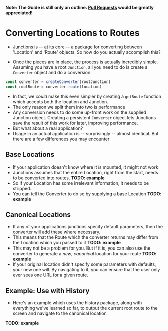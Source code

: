 **Note: The Guide is still only an outline. [Pull Requests](https://github.com/jamesknelson/junctions) would be greatly appreciated!**

# Converting Locations to Routes

- Junctions is -- at its core -- a package for converting between 'Location' and 'Route' objects. So how do you actually accomplish this?

- Once the pieces are in place, the process is actually incredibly simple. Assuming you have a root `Junction`, all you need to do is create a `Converter` object and do a conversion:

```js
const converter = createConverter(rootJunction)
const rootRoute = converter.route(location)
```

- In fact, we *could* make this even simpler by creating a `getRoute` function which accepts both the location and Junction.
- The only reason we split them into two is performance
- Any conversion needs to do some up-front work on the supplied Junction object. Creating a persistent `Converter` object lets Junctions save the result of this work for later, improving performance.
- But what about a real application?
- Usage in an actual application is -- surprisingly -- almost identical. But there are a few differences you may encounter

## Base Locations

- If your application doesn't know where it is mounted, it might not work
- Junctions assumes that the entire Location, right from the start, needs to be converted into routes.
**TODO: example**
- So if your Location has some irrelevant information, it needs to be stripped.
- You can tell the Converter to do so by supplying a base Location
**TODO: example**

## Canonical Locations

- If any of your applications junctions specify default parameters, then the converter will add these where necessary.
- This means that the Route which the converter returns may differ from the Location which you passed to it
**TODO: example**
- This may not be a problem for you. But if it is, you can also use the converter to generate a *new*, *canonical* location for your route
**TODO: example**
- If your original location didn't specify some parameters with defaults, your new one will. By navigating to it, you can ensure that the user only ever sees one URL for a given route.

## Example: Use with History

- Here's an example which uses the history package, along with everything we've learned so far, to output the current root route to the screen and navigate to the canonical location

**TODO: example**



